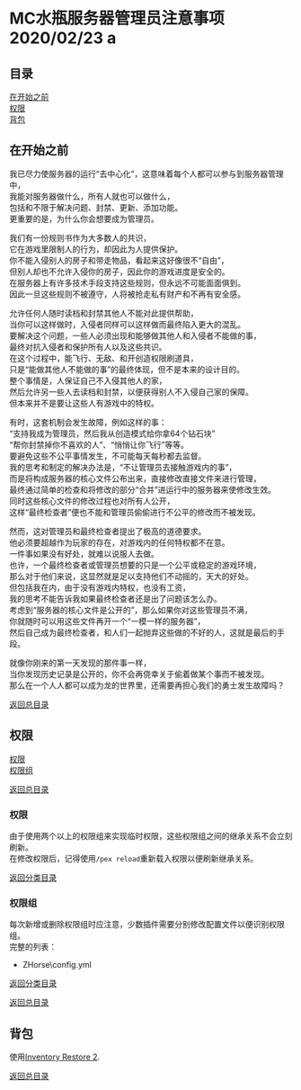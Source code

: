 <!DOCTYPE html>
<html>
  <head>
    <meta charset="utf-8">
    <title>MC水瓶服务器管理员注意事项</title>
  </head>
  <body>

# MC水瓶服务器管理员注意事项 2020/02/23 a

<a name="catalog"></a>

## 目录
[在开始之前](#beforeEverything)  
[权限](#permission)  
[背包](#inventory)

<a name="beforeEverything"></a>

## 在开始之前
我已尽力使服务器的运行“去中心化”，这意味着每个人都可以参与到服务器管理中，  
我能对服务器做什么，所有人就也可以做什么，  
包括和不限于解决问题、封禁、更新、添加功能。  
更重要的是，为什么你会想要成为管理员。

我们有一份规则书作为大多数人的共识，  
它在游戏里限制人的行为，却因此为人提供保护。  
你不能入侵别人的房子和带走物品，看起来这好像很不“自由”，  
但别人却也不允许入侵你的房子，因此你的游戏进度是安全的。  
在服务器上有许多技术手段支持这些规则，但永远不可能面面俱到。  
因此一旦这些规则不被遵守，人将被抢走私有财产和不再有安全感。

允许任何人随时读档和封禁其他人不能对此提供帮助，  
当你可以这样做时，入侵者同样可以这样做而最终陷入更大的混乱。  
要解决这个问题，一些人必须出现和能够做其他人和入侵者不能做的事，  
最终对抗入侵者和保护所有人以及这些共识。  
在这个过程中，能飞行、无敌、和开创造权限刷道具，  
只是“能做其他人不能做的事”的最终体现，但不是本来的设计目的。  
整个事情是，人保证自己不入侵其他人的家，  
然后允许另一些人去读档和封禁，以便获得别人不入侵自己家的保障。  
但本来并不是要让这些人有游戏中的特权。

有时，这套机制会发生故障，例如这样的事：  
“支持我成为管理员，然后我从创造模式给你拿64个钻石块”  
“帮你封禁掉你不喜欢的人”、“悄悄让你飞行”等等。  
要避免这些不公平事情发生，不可能每天每秒都去监督。  
我的思考和制定的解决办法是，“不让管理员去接触游戏内的事”，  
而是将构成服务器的核心文件公布出来，直接修改直接文件来进行管理，  
最终通过简单的检查和将修改的部分“合并”进运行中的服务器来使修改生效。  
同时这些核心文件的修改过程也对所有人公开，  
这样“最终检查者”便也不能和管理员偷偷进行不公平的修改而不被发现。

然而，这对管理员和最终检查者提出了极高的道德要求。  
他必须要超越作为玩家的存在，对游戏内的任何特权都不在意。  
一件事如果没有好处，就难以说服人去做。  
也许，一个最终检查者或管理员想要的只是一个公平或稳定的游戏环境，  
那么对于他们来说，这显然就是足以支持他们不动摇的，天大的好处。  
但包括我在内，由于没有游戏内特权，也没有工资，  
我的思考不能告诉我如果最终检查者还是出了问题该怎么办。  
考虑到“服务器的核心文件是公开的”，那么如果你对这些管理员不满，  
你就随时可以用这些文件再开一个“一模一样的服务器”，  
然后自己成为最终检查者，和人们一起抛弃这些做的不好的人，这就是最后的手段。

就像你刚来的第一天发现的那件事一样，  
当你发现历史记录是公开的，你不会再侥幸关于偷着做某个事而不被发现。  
那么在一个人人都可以成为龙的世界里，还需要再担心我们的勇士发生故障吗？

[返回总目录](#catalog)
<a name="permission"></a>

## 权限
[权限](#permissionPermission)  
[权限组](#permissionPermissionGroup)

[返回总目录](#catalog)

<a name="permissionPermission"></a>

### 权限
由于使用两个以上的权限组来实现临时权限，这些权限组之间的继承关系不会立刻刷新。  
在修改权限后，记得使用`/pex reload`重新载入权限以便刷新继承关系。

<a name="permissionPermissionGroup"></a>

[返回分类目录](#permission)

### 权限组
每次新增或删除权限组时应注意，少数插件需要分别修改配置文件以便识别权限组。  
完整的列表：

- ZHorse\config.yml

[返回分类目录](#permission)

[返回总目录](#catalog)

<a name="inventory"></a>

## 背包
使用[Inventory Restore 2](https://www.spigotmc.org/resources/inventory-restore-remastered.22027/).

[返回总目录](#catalog)

  </body>
</html>